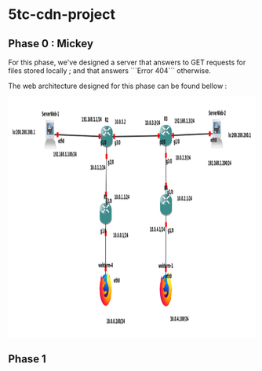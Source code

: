# 5tc-cdn-project

## Phase 0 : Mickey
<p>For this phase, we've designed a server that answers to GET requests for files stored locally ; and that answers ```Error 404``` otherwise.</p>
<p>The web architecture designed for this phase can be found bellow :</p>

<img width="1359" height="489" alt="Phase0" src="snapshots/Phase0.png" />

## Phase 1

